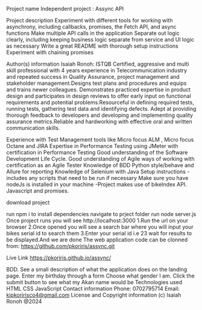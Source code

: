 Project name
Independent project : Assync API

Project description
Experiment with different tools for working with asynchrony, including callbacks, promises, the Fetch API, and async functions
Make multiple API calls in the application
Separate out logic clearly, including keeping business logic separate from service and UI logic as necessary
Write a great README with thorough setup instructions
Experiment with chaining promises

Author(s) information
Isaiah Ronoh:
ISTQB Certified, aggressive and multi skill professional with 4 years experience in Telecommunication industry and repeated success in Quality Assurance, project management and stakeholder management.Designs test plans and procedures and equips and trains newer colleagues. Demonstrates practiced expertise in product design and participates in design reviews to offer early input on functional requirements and potential problems.Resourceful in defining required tests, running tests, gathering test data and identifying defects. Adept at providing thorough feedback to developers and developing and implementing quality assurance metrics.Reliable and hardworking with effective oral and written communication skills.

Experience with Test Management tools like Micro focus ALM , Micro focus Octane and JIRA
Expertise in Performance Testing using JMeter with certification in Performance Testing
Good understanding of the Software Development Life Cycle.
Good understanding of Agile ways of working with certification as an Agile Tester
Knowledge of BDD Python style/behave and Allure for reporting
Knowledge of Selenium with Java
Setup instructions - includes any scripts that need to be run if necessary
Make sure you have nodeJs is installed in your machine -Project makes use of bikeIndex API. Javascript and promises.

download project

run npm i to install dependencies
navigate to prject folder
run node server.js
Once project runs you will see http://localhost:3000 1.Run the url on your browser 2.Once opened you will see a search bar where you will input your bikes serial id to search them 3.Enter your serial id i.e 23 wait for results to be displayed.And we are done
The web application code can be clonned from: https://github.com/pkoriris/assync.git

Live Link
https://pkoriris.github.io/assync/

BDD.
See a small description of what the application does on the landing page.
Enter my birthday through a form
Choose what gender I am.
Click the submit button to see what my Akan name would be
Technologies used
HTML
CSS
JavaScript
Contact information
Phone: 0702795714
Email: kipkoririsco4@gmail.com
License and Copyright information
(c) Isaiah Ronoh @2024
